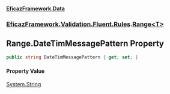 #### [EficazFramework.Data](EficazFrameworkData.md 'EficazFramework Data')
### [EficazFramework.Validation.Fluent.Rules](EficazFrameworkData.md#EficazFramework.Validation.Fluent.Rules 'EficazFramework.Validation.Fluent.Rules').[Range&lt;T&gt;](EficazFramework.Validation.Fluent.Rules/Range_T_.md 'EficazFramework.Validation.Fluent.Rules.Range<T>')

## Range<T>.DateTimMessagePattern Property

```csharp
public string DateTimMessagePattern { get; set; }
```

#### Property Value
[System.String](https://docs.microsoft.com/en-us/dotnet/api/System.String 'System.String')